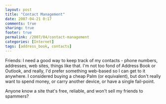 ```yaml
---
layout: post
title: "Contact Management"
date: 2007-04-21 0:17
comments: true
sharing: true
footer: true
permalink: /2007/04/contact-management
categories: [Internet]
tags: [address_book, contacts]
---
```

Friends: I need a good way to keep track of my contacts - phone numbers, addresses, web sites, things like that.  I'm not too fond of Address Book or Outlook, and really, I'd prefer something web-based so I can get to it anywhere.  I considered buying a cheap Palm (or equivalent), but don't really want to spend money, or carry another device, or have a single fail-point.

Anyone know a site that's free, reliable, and won't sell my friends to spammers?
